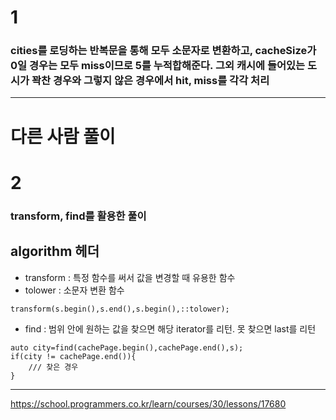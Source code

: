 # 1

### cities를 로딩하는 반복문을 통해 모두 소문자로 변환하고, cacheSize가 0일 경우는 모두 miss이므로 5를 누적합해준다. 그외 캐시에 들어있는 도시가 꽉찬 경우와 그렇지 않은 경우에서 hit, miss를 각각 처리

---------------------------------

# 다른 사람 풀이

# 2

### transform, find를 활용한 풀이

## algorithm 헤더
- transform : 특정 함수를 써서 값을 변경할 때 유용한 함수
- tolower : 소문자 변환 함수
```
transform(s.begin(),s.end(),s.begin(),::tolower);
```
- find : 범위 안에 원하는 값을 찾으면 해당 iterator를 리턴. 못 찾으면 last를 리턴
```
auto city=find(cachePage.begin(),cachePage.end(),s);
if(city != cachePage.end()){
    /// 찾은 경우
}
```

---------------------------------

https://school.programmers.co.kr/learn/courses/30/lessons/17680